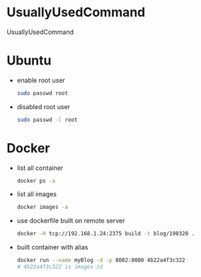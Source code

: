 # UsuallyUsedCommand
UsuallyUsedCommand


# Ubuntu

* enable root user
    ```bash
    sudo passwd root
    ```
* disabled root user

    ```bash
    sudo passwd -l root
    ```

# Docker

* list all container

    ```bash
    docker ps -a
    ```

* list all images

    ```bash
    docker images -a
    ```

* use dockerfile built on remote server

    ```bash
    docker -H tcp://192.168.1.24:2375 build -t blog/190320 .
    ```

* built container with alias

    ```bash
    docker run --name myBlog -d -p 8082:8080 4b22a4f3c322
    # 4b22a4f3c322 is images id
    ```